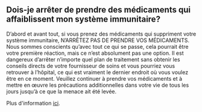 ## Dois-je arrêter de prendre des médicaments qui affaiblissent mon système immunitaire?

D’abord et avant tout, si vous prenez des médicaments qui suppriment votre système immunitaire, N’ARRÊTEZ PAS DE PRENDRE VOS MÉDICAMENTS. Nous sommes conscients qu’avec tout ce qui se passe, cela pourrait être votre première réaction, mais ce n’est absolument pas une option. Il est dangereux d’arrêter n’importe quel plan de traitement sans obtenir les conseils directs de votre fournisseur de soins et vous pourriez vous retrouver à l’hôpital, ce qui est vraiment le dernier endroit où vous voulez être en ce moment. Veuillez continuer à prendre vos médicaments et à mettre en œuvre les précautions additionnelles dans votre vie de tous les jours jusqu’à ce que la menace ait été levée.

Plus d'information [ici](https://cdhf.ca/fr/health-lifestyle/le-coronavirus-covid-19-et-les-personnes-immunodeprimees/).
